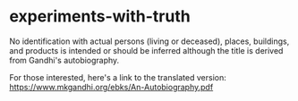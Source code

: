 # experiments-with-truth
 
No identification with actual persons (living or deceased), places, buildings, and products is intended or should be inferred although the title is derived from Gandhi's autobiography. 

For those interested, here's a link to the translated version: 
https://www.mkgandhi.org/ebks/An-Autobiography.pdf

